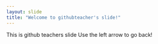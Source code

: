 ```yaml
---
layout: slide
title: "Welcome to githubteacher's slide!"
---
```

This is github teachers slide
Use the left arrow to go back!
